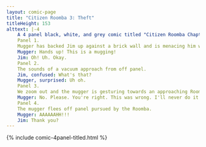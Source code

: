 ```yaml
---
layout: comic-page
title: "Citizen Roomba 3: Theft"
titleHeight: 153
alttext: |-4 
    A 4 panel black, white, and grey comic titled "Citizen Roomba Chapter 3: Theft." It features a man with messy hair (Jim) and a man with a toque, mask, and striped clothes (Mugger).
    Panel 1.
    Mugger has backed Jim up against a brick wall and is menacing him with a knife.
    Mugger: Hands up! This is a mugging!
    Jim: Oh! Uh. Okay.
    Panel 2.
    The sounds of a vacuum approach from off panel.
    Jim, confused: What's that?
    Mugger, surprised: Uh oh.
    Panel 3.
    We zoom out and the mugger is gesturing towards an approaching Roomba looking sad. Jim remains against the wall looking confused.
    Mugger: No. Please. You're right. This was wrong. I'll never do it again, I swear!
    Panel 4.
    The mugger flees off panel pursued by the Roomba.
    Mugger: AAAAAAHH!!!
    Jim: Thank you?
---
```

{% include comic-4panel-titled.html %}